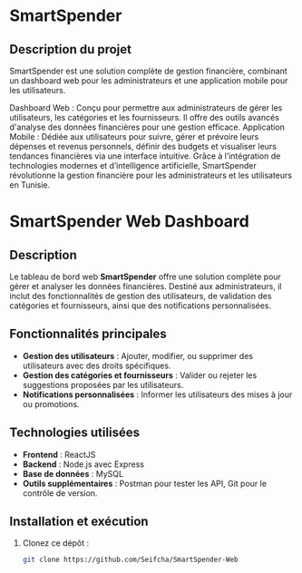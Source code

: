 # SmartSpender
## Description du projet
SmartSpender est une solution complète de gestion financière, combinant un dashboard web pour les administrateurs et une application mobile pour les utilisateurs.

Dashboard Web : Conçu pour permettre aux administrateurs de gérer les utilisateurs, les catégories et les fournisseurs. Il offre des outils avancés d'analyse des données financières pour une gestion efficace.
Application Mobile : Dédiée aux utilisateurs pour suivre, gérer et prévoire leurs dépenses et revenus personnels, définir des budgets et visualiser leurs tendances financières via une interface intuitive.
Grâce à l’intégration de technologies modernes et d’intelligence artificielle, SmartSpender révolutionne la gestion financière pour les administrateurs et les utilisateurs en Tunisie.

# SmartSpender Web Dashboard

## Description
Le tableau de bord web **SmartSpender** offre une solution complète pour gérer et analyser les données financières. Destiné aux administrateurs, il inclut des fonctionnalités de gestion des utilisateurs, de validation des catégories et fournisseurs, ainsi que des notifications personnalisées.

## Fonctionnalités principales
- **Gestion des utilisateurs** : Ajouter, modifier, ou supprimer des utilisateurs avec des droits spécifiques.
- **Gestion des catégories et fournisseurs** : Valider ou rejeter les suggestions proposées par les utilisateurs.
- **Notifications personnalisées** : Informer les utilisateurs des mises à jour ou promotions.

## Technologies utilisées
- **Frontend** : ReactJS
- **Backend** : Node.js avec Express
- **Base de données** : MySQL
- **Outils supplémentaires** : Postman pour tester les API, Git pour le contrôle de version.

## Installation et exécution
1. Clonez ce dépôt :
   ```bash
   git clone https://github.com/Seifcha/SmartSpender-Web

